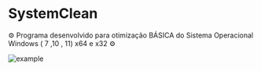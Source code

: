 # SystemClean
⚙ Programa desenvolvido para otimização BÁSICA do Sistema Operacional Windows ( 7 ,10 , 11) x64 e x32 ⚙

![example](https://user-images.githubusercontent.com/127695836/224691655-8e9f50ec-57fd-4962-9791-2cbeb842f386.png)
